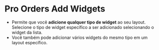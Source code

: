# **Pro Orders Add Widgets**

- Permite que você **adicione qualquer tipo de widget** ao seu layout. Selecione o tipo de widget específico a ser adicionado selecionando o widget da lista.
- Você também pode adicionar vários widgets do mesmo tipo em um layout específico.

